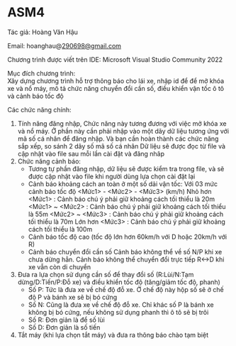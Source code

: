 # ASM4
Tác giả: Hoàng Văn Hậu

Email: hoanghau@290698@gmail.com

Chương trình được viết trên IDE: Microsoft Visual Studio Community 2022


Mục đích chương trình: 	
	Xây dựng chương trình hỗ trợ thông báo cho lái xe, 
	nhập id để để mở khóa xe và nổ máy, mô tả chức năng 
	chuyển đổi cần số, điều khiển vận tốc ô tô và cảnh báo tốc độ

Các chức năng chính:
1. Tính năng đăng nhập, Chức năng này tương đương với việc mở khóa xe và nổ máy.
	Ở phần này cần phải nhập vào một dãy dữ liệu tương ứng với mã số cá nhân để đăng nhập. 
	Và bạn cần hoàn thành các chức năng sắp xếp, so sánh 2 dãy số mã số cá nhân
	Dữ liệu sẽ được đọc từ file và cập nhật vào file sau mỗi lần cài đặt và đăng nhâp
2. Chức năng cảnh báo:
 	 + Tương tự phần đăng nhập, dữ liệu sẽ được kiểm tra trong file, và sẽ được cập nhật vào file 
	khi người dùng lựa chọn cài đặt lại
  	+ Cảnh báo khoảng cách an toàn ở một số dải vận tốc:
		Với 03 mức cảnh báo tốc độ <Mức1> - <Mức2> - <Mức3> (km/h)
			Nhỏ hơn <Mức1> : Cảnh báo chú ý phải giữ khoảng cách tối thiểu là 20m
			<Mức1> ~ <Mức2> : Cảnh báo chú ý phải giữ khoảng cách tối thiểu là 55m
			<Mức2> ~ <Mức3> : Cảnh báo chú ý phải giữ khoảng cách tối thiểu là 70m
			Lớn hơn <Mức3> : Cảnh báo chú ý phải giữ khoảng cách tối thiểu là 100m
  	+ Cảnh báo tốc độ cao (tốc độ lớn hơn 60km/h với D hoặc 20km/h với R)
  	+ Cảnh báo chuyển đổi cần số
	Cảnh báo không thể về số N/P khi xe chưa dừng hẳn.
	Cảnh báo không thể chuyển đổi trực tiếp R<->D khi xe vẫn còn di chuyển
3. Đưa ra lựa chọn sử dụng cần số để thay đổi số (R:Lùi/N:Tạm dừng/D:Tiến/P:Đỗ xe) 
   và điều khiển tốc độ (tăng/giảm tốc độ, phanh)
	+ Số P: Tức là đưa xe về chế độ đỗ xe. Ở chế độ này hộp số sẽ ở chế độ P và bánh xe sẽ bị bó cứng
	+ Số N: Cũng là đưa xe về chế độ đỗ xe. Chỉ khác số P là bánh xe không bị bó cứng, nếu không sử dụng phanh thì ô tô sẽ bị trôi
	+ Số R: Đơn giản là để số lùi
	+ Số D: Đơn giản là số tiến
4. Tắt máy (khi lựa chọn tắt máy) và đưa ra thông báo chào tạm biệt
